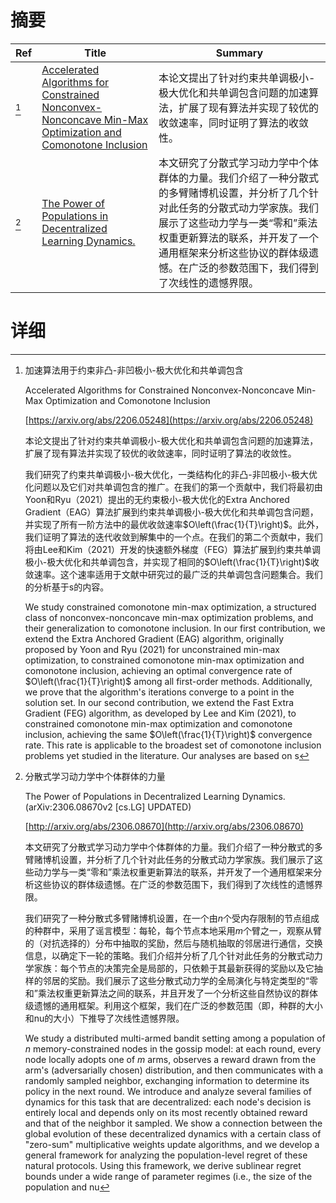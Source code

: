 # 摘要

| Ref | Title | Summary |
| --- | --- | --- |
| [^1] | [Accelerated Algorithms for Constrained Nonconvex-Nonconcave Min-Max Optimization and Comonotone Inclusion](https://arxiv.org/abs/2206.05248) | 本论文提出了针对约束共单调极小-极大优化和共单调包含问题的加速算法，扩展了现有算法并实现了较优的收敛速率，同时证明了算法的收敛性。 |
| [^2] | [The Power of Populations in Decentralized Learning Dynamics.](http://arxiv.org/abs/2306.08670) | 本文研究了分散式学习动力学中个体群体的力量。我们介绍了一种分散式的多臂赌博机设置，并分析了几个针对此任务的分散式动力学家族。我们展示了这些动力学与一类“零和”乘法权重更新算法的联系，并开发了一个通用框架来分析这些协议的群体级遗憾。在广泛的参数范围下，我们得到了次线性的遗憾界限。 |

# 详细

[^1]: 加速算法用于约束非凸-非凹极小-极大优化和共单调包含

    Accelerated Algorithms for Constrained Nonconvex-Nonconcave Min-Max Optimization and Comonotone Inclusion

    [https://arxiv.org/abs/2206.05248](https://arxiv.org/abs/2206.05248)

    本论文提出了针对约束共单调极小-极大优化和共单调包含问题的加速算法，扩展了现有算法并实现了较优的收敛速率，同时证明了算法的收敛性。

    

    我们研究了约束共单调极小-极大优化，一类结构化的非凸-非凹极小-极大优化问题以及它们对共单调包含的推广。在我们的第一个贡献中，我们将最初由Yoon和Ryu（2021）提出的无约束极小-极大优化的Extra Anchored Gradient（EAG）算法扩展到约束共单调极小-极大优化和共单调包含问题，并实现了所有一阶方法中的最优收敛速率$O\left(\frac{1}{T}\right)$。此外，我们证明了算法的迭代收敛到解集中的一个点。在我们的第二个贡献中，我们将由Lee和Kim（2021）开发的快速额外梯度（FEG）算法扩展到约束共单调极小-极大优化和共单调包含，并实现了相同的$O\left(\frac{1}{T}\right)$收敛速率。这个速率适用于文献中研究过的最广泛的共单调包含问题集合。我们的分析基于s的内容。

    We study constrained comonotone min-max optimization, a structured class of nonconvex-nonconcave min-max optimization problems, and their generalization to comonotone inclusion. In our first contribution, we extend the Extra Anchored Gradient (EAG) algorithm, originally proposed by Yoon and Ryu (2021) for unconstrained min-max optimization, to constrained comonotone min-max optimization and comonotone inclusion, achieving an optimal convergence rate of $O\left(\frac{1}{T}\right)$ among all first-order methods. Additionally, we prove that the algorithm's iterations converge to a point in the solution set. In our second contribution, we extend the Fast Extra Gradient (FEG) algorithm, as developed by Lee and Kim (2021), to constrained comonotone min-max optimization and comonotone inclusion, achieving the same $O\left(\frac{1}{T}\right)$ convergence rate. This rate is applicable to the broadest set of comonotone inclusion problems yet studied in the literature. Our analyses are based on s
    
[^2]: 分散式学习动力学中个体群体的力量

    The Power of Populations in Decentralized Learning Dynamics. (arXiv:2306.08670v2 [cs.LG] UPDATED)

    [http://arxiv.org/abs/2306.08670](http://arxiv.org/abs/2306.08670)

    本文研究了分散式学习动力学中个体群体的力量。我们介绍了一种分散式的多臂赌博机设置，并分析了几个针对此任务的分散式动力学家族。我们展示了这些动力学与一类“零和”乘法权重更新算法的联系，并开发了一个通用框架来分析这些协议的群体级遗憾。在广泛的参数范围下，我们得到了次线性的遗憾界限。

    

    我们研究了一种分散式多臂赌博机设置，在一个由$n$个受内存限制的节点组成的种群中，采用了谣言模型：每轮，每个节点本地采用$m$个臂之一，观察从臂的（对抗选择的）分布中抽取的奖励，然后与随机抽取的邻居进行通信，交换信息，以确定下一轮的策略。我们介绍并分析了几个针对此任务的分散式动力学家族：每个节点的决策完全是局部的，只依赖于其最新获得的奖励以及它抽样的邻居的奖励。我们展示了这些分散式动力学的全局演化与特定类型的“零和”乘法权重更新算法之间的联系，并且开发了一个分析这些自然协议的群体级遗憾的通用框架。利用这个框架，我们在广泛的参数范围（即，种群的大小和nu的大小）下推导了次线性遗憾界限。

    We study a distributed multi-armed bandit setting among a population of $n$ memory-constrained nodes in the gossip model: at each round, every node locally adopts one of $m$ arms, observes a reward drawn from the arm's (adversarially chosen) distribution, and then communicates with a randomly sampled neighbor, exchanging information to determine its policy in the next round. We introduce and analyze several families of dynamics for this task that are decentralized: each node's decision is entirely local and depends only on its most recently obtained reward and that of the neighbor it sampled. We show a connection between the global evolution of these decentralized dynamics with a certain class of "zero-sum" multiplicative weights update algorithms, and we develop a general framework for analyzing the population-level regret of these natural protocols. Using this framework, we derive sublinear regret bounds under a wide range of parameter regimes (i.e., the size of the population and nu
    

